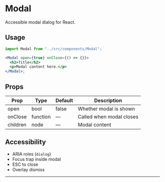 # Modal

Accessible modal dialog for React.

## Usage

```jsx
import Modal from "../src/components/Modal";

<Modal open={true} onClose={() => {}}>
  <h2>Title</h2>
  <p>Modal content here.</p>
</Modal>;
```

## Props

| Prop     | Type     | Default | Description              |
| -------- | -------- | ------- | ------------------------ |
| open     | bool     | false   | Whether modal is shown   |
| onClose  | function | —       | Called when modal closes |
| children | node     | —       | Modal content            |

## Accessibility

- ARIA roles (`dialog`)
- Focus trap inside modal
- ESC to close
- Overlay dismiss

---
